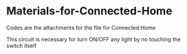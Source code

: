 # Materials-for-Connected-Home
Codes are the attachments for the file for Connected Home

This circuit is necessary for turn ON/OFF any light by no touching the switch itself
